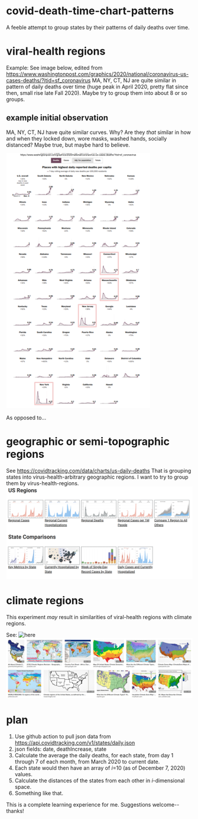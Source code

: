 # covid-death-time-chart-patterns
A feeble attempt to group states by their patterns of daily deaths over time. 

# viral-health regions
Example:  See image below, edited from https://www.washingtonpost.com/graphics/2020/national/coronavirus-us-cases-deaths/?itid=sf_coronavirus
MA, NY, CT, NJ are quite similar in pattern of daily deaths over time (huge peak in April 2020, pretty flat since then, small rise late Fall 2020).  Maybe try to group them into about 8 or so groups.  

## example initial observation
MA, NY, CT, NJ have quite similar curves. Why? Are they _that_ similar in how and when they locked down, wore masks, washed hands, socially distanced?  Maybe true, but maybe hard to believe.

![Trying to group states by daily-deaths curve shape.](/media/GroupingStatesByDailyDeathRateCurves_20201204_petjal.png)

As opposed to...

# geographic or semi-topographic regions

See https://covidtracking.com/data/charts/us-daily-deaths 
That is grouping states into virus-health-arbitrary geographic regions. I want to try to group them by virus-health-regions. 
![Geographic Regions](/media/USGeographicRegions_20201205_petjal.png)

# climate regions
This experiment _may_ result in similarities of viral-health regions with climate regions. 

See: ![here](https://duckduckgo.com/?q=us+climatologic+regions&page=1&adx=shv1b&sexp=%7B%22artexp%22%3A%22b%22%2C%22prodexp%22%3A%22b%22%2C%22prdsdexp%22%3A%22c%22%2C%22biaexp%22%3A%22b%22%2C%22msvrtexp%22%3A%22b%22%2C%22shv1%22%3A%22b%22%2C%22shvflt%22%3A%22b%22%7D&iax=images&ia=images&iai=https%3A%2F%2Fwww.esri.com%2Farcgis-blog%2Fwp-content%2Fuploads%2F2018%2F04%2FD.png)
![US Climate Regions](/media/USClimateRegions_20201205_petjal.png)

# plan
1. Use github action to pull json data from https://api.covidtracking.com/v1/states/daily.json
2. json fields: date, deathIncrease, state
3. Calculate the average the daily deaths, for each state, from day 1 through 7 of each month, from March 2020 to current date.
4. Each state would then have an array of _i_=10 (as of December 7, 2020) values.  
5. Calculate the distances of the states from each other in _i_-dimensional space.
6. Something like that.

This is a complete learning experience for me. Suggestions welcome--thanks!
